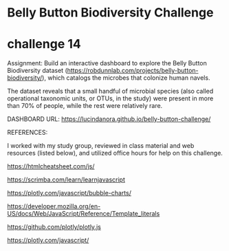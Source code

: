 # Belly Button Biodiversity Challenge
# challenge 14

Assignment: Build an interactive dashboard to explore the Belly Button Biodiversity dataset (https://robdunnlab.com/projects/belly-button-biodiversity/),  which catalogs the microbes that colonize human navels.

The dataset reveals that a small handful of microbial species (also called operational taxonomic units, or OTUs, in the study) were present in more than 70% of people, while the rest were relatively rare.


DASHBOARD URL: https://lucindanora.github.io/belly-button-challenge/




REFERENCES:

I worked with my study group, reviewed in class material and web resources (listed below), and utilized office hours for help on this challenge. 

https://htmlcheatsheet.com/js/


https://scrimba.com/learn/learnjavascript


https://plotly.com/javascript/bubble-charts/


https://developer.mozilla.org/en-US/docs/Web/JavaScript/Reference/Template_literals


https://github.com/plotly/plotly.js


https://plotly.com/javascript/

